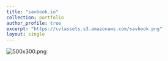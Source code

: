 ```yaml
---
title: "savbook.io"
collection: portfolio
author_profile: true
excerpt: "https://cvlassets.s3.amazonaws.com/savbook.png"
layout: single
---
```


![500x300.png](/uploads/500x300.png)
